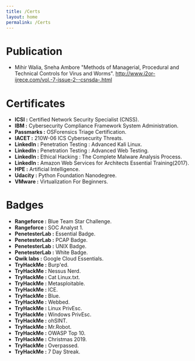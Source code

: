 ```yaml
---
title: /Certs
layout: home
permalink: /Certs
---
```


# Publication

- Mihir Walia, Sneha Ambore "Methods of Managerial, Procedural and Technical Controls for Virus and Worms".
  <a href="http://www.i2or-ijrece.com/vol.-7-issue-2--csnsda-.html">http://www.i2or-ijrece.com/vol.-7-issue-2--csnsda-.html</a>

# Certificates 

- <strong>ICSI :</strong> Certified Network Security Specialist (CNSS).
- <strong>IBM  :</strong> Cybersecurity Compliance Framework System  Administration.
- <strong>Passmarks :</strong> OSForensics Triage Certification.
- <strong>IACET :</strong> 210W-06 ICS Cybersecurity Threats.
- <strong>LinkedIn :</strong> Penetration Testing : Advanced Kali Linux.
- <strong>LinkedIn :</strong> Penetration Testing : Advanced Web Testing.
- <strong>LinkedIn :</strong> Ethical Hacking : The Complete Malware Analysis Process.
- <strong>LinkedIn :</strong> Amazon Web Services for Architects Essential Training(2017).
- <strong>HPE :</strong> Artificial Intelligence.
- <strong>Udacity :</strong> Python Foundation Nanodegree.
- <strong>VMware :</strong> Virtualization For Beginners.

# Badges

- <strong>Rangeforce :</strong> Blue Team Star Challenge.
- <strong>Rangeforce :</strong> SOC Analyst 1.
- <strong>PenetesterLab :</strong> Essential Badge.
- <strong>PenetesterLab :</strong> PCAP Badge.
- <strong>PenetesterLab :</strong> UNIX Badge.
- <strong>PenetesterLab :</strong> White Badge.
- <strong>Qwik labs :</strong> Google Cloud Essentials.
- <strong>TryHackMe :</strong> Burp'ed.
- <strong>TryHackMe :</strong> Nessus Nerd.
- <strong>TryHackMe :</strong> Cat Linux.txt.
- <strong>TryHackMe :</strong> Metasploitable.
- <strong>TryHackMe :</strong> ICE.
- <strong>TryHackMe :</strong> Blue.
- <strong>TryHackMe :</strong> Webbed.
- <strong>TryHackMe :</strong> Linux PrivEsc.
- <strong>TryHackMe :</strong> Windows PrivEsc.
- <strong>TryHackMe :</strong> ohSINT.
- <strong>TryHackMe :</strong> Mr.Robot.
- <strong>TryHackMe :</strong> OWASP Top 10.
- <strong>TryHackMe :</strong> Christmas 2019.
- <strong>TryHackMe :</strong> Overpassed.
- <strong>TryHackMe :</strong> 7 Day Streak.
